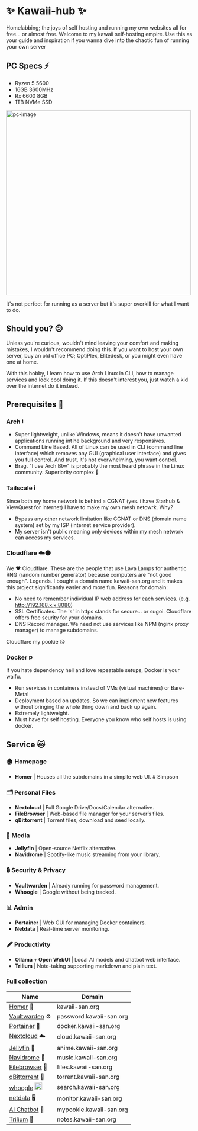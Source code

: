 # ✨ Kawaii-hub ✨
Homelabbing; the joys of self hosting and running my own websites all for free... or almost free.
Welcome to my kawaii self-hosting empire. Use this as your guide and inspiration if you wanna dive into the chaotic fun of running your own server

## PC Specs ⚡
- Ryzen 5 5600
- 16GB 3600MHz
- Rx 6600 8GB
- 1TB NVMe SSD

<img width="500" height="500" alt="pc-image" src="https://github.com/user-attachments/assets/5e2afcf8-e879-4085-b1ce-37e3cff49b3d" />

It's not perfect for running as a server but it's super overkill for what I want to do.

## Should you? 😕

Unless you're curious, wouldn't mind leaving your comfort and making mistakes, I wouldn't recommend doing this. 
If you want to host your own server, buy an old office PC; OptiPlex, Elitedesk, or you might even have one at home.

With this hobby, I learn how to use Arch Linux in CLI, how to manage services and look cool doing it. If this doesn't interest you, just watch a kid over the internet do it instead.

## Prerequisites 🏁

### Arch <img width="17" height="17" alt="image" src="https://github.com/user-attachments/assets/939bff59-1377-48a4-82d2-ab03e79b7608" />
- Super lightweight, unlike Windows, means it doesn't have unwanted applications running int he background and very responsives.
- Command Line Based. All of Linux can be used in CLI (command line interface) which removes any GUI (graphical user interface) and gives you full control. And trust, it's not overwhelming, you want control.
- Brag. "I use Arch Btw" is probably the most heard phrase in the Linux community. Superiority complex 🤷

### Tailscale <img width="17" height="17" alt="images" src="https://github.com/user-attachments/assets/de6c9047-6ff5-4444-b2d2-903aaeb671e8" />
Since both my home network is behind a CGNAT (yes. i have Starhub & ViewQuest for internet) I have to make my own mesh netowrk. Why?
- Bypass any other network limitation like CGNAT or DNS (domain name system) set by my ISP (internet service provider).
- My server isn't public meaning only devices within my mesh network can access my services.

### Cloudflare ☁️🟠
We ❤️ Cloudflare. These are the people that use Lava Lamps for authentic RNG (random number generator) because computers are "not good enough". Legends. I bought a domain name kawaii-san.org and it makes this project significantly easier and more fun.
Reasons for domain:
- No need to remember individual IP web address for each services. (e.g. http://192.168.x.x:8080)
- SSL Certificates. The 's' in https stands for secure... or sugoi. Cloudflare offers free seurity for your domains.
- DNS Record manager. We need not use services like NPM (nginx proxy manager) to manage subdomains.

Cloudflare my pookie 😘

### Docker <img width="17" height="17" alt="png-clipart-docker-logo-thumbnail-tech-companies-thumbnail" src="https://github.com/user-attachments/assets/27466ede-e4bf-47b1-a574-f6607d4a0b26" />
If you hate dependency hell and love repeatable setups, Docker is your waifu.
- Run services in containers instead of VMs (virtual machines) or Bare-Metal
- Deployment based on updates. So we can implement new features without bringing the whole thing down and back up again.
- Extremely lightweight.
- Must have for self hosting. Everyone you know who self hosts is using docker.

## Service 🐱

### 🏠 Homepage
- **Homer** | Houses all the subdomains in a simplle web UI. # Simpson

### 🗂 Personal Files
- **Nextcloud** | Full Google Drive/Docs/Calendar alternative.   
- **FileBrowser** | Web-based file manager for your server’s files.
- **qBittorrent** | Torrent files, download and seed locally.

### 🎥 Media
- **Jellyfin** | Open-source Netflix alternative.
- **Navidrome** | Spotify-like music streaming from your library.

### 🔒 Security & Privacy
- **Vaultwarden** | Already running for password management.
- **Whoogle** | Google without being tracked.

### 📊 Admin
- **Portainer** | Web GUI for managing Docker containers.
- **Netdata** | 	Real-time server monitoring.

### 🖋️ Productivity
- **Ollama + Open WebUI** | Local AI models and chatbot web interface.
- **Trilium** | Note-taking supporting markdown and plain text.

### Full collection

| Name | Domain |
| --- | --- | 
| [Homer](/homer) 🏡 | kawaii-san.org | 
| [Vaultwarden](./security-and-privacy/vaultwarden) ⚙️ | password.kawaii-san.org |
| [Portainer](./admin/portainer) 🐳 | docker.kawaii-san.org |
| [Nextcloud](./personal-files/nextcloud) ☁️ | cloud.kawaii-san.org |
| [Jellyfin](./media/jellyfin) 🪼 | anime.kawaii-san.org |
| [Navidrome](/navidrome) 💽 | music.kawaii-san.org |
| [Filebrowser](./personal-files/filebrowser) 📁 | files.kawaii-san.org |
| [qBittorrent](./personal-files/qbittorrent) 🔧 | torrent.kawaii-san.org |
| [whoogle](./security-and-privacy/whoogle) <img width="20" height="20" alt="GoogleLogo" src="https://github.com/user-attachments/assets/632bd88b-fda1-4a87-be8b-52ef9a6008c8" /> | search.kawaii-san.org | 
| [netdata](/netdata) 🖥️ | monitor.kawaii-san.org |
| [AI Chatbot](/ai-chatbot) 🤖 | mypookie.kawaii-san.org |
| [Trilium](/trilium) 📝 | notes.kawaii-san.org |
